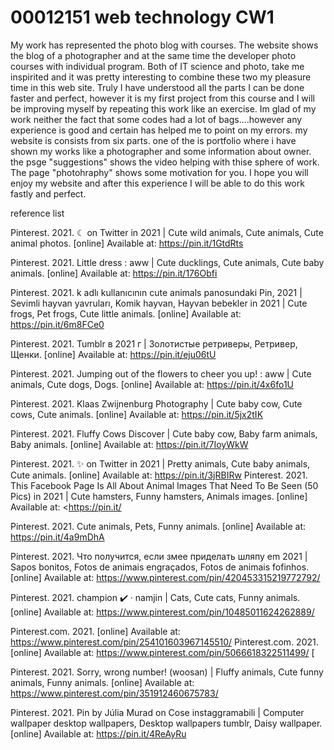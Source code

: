 # 00012151 web technology CW1 

My work has represented the photo blog with courses. The website shows the blog of a photographer and at the same time the developer photo courses with individual program. Both of IT science and photo, take me inspirited and it was pretty interesting to combine these two my pleasure time in this web site. Truly I have understood all the parts I can be done faster and perfect, however it is my first project from this course and I will be improving myself by repeating this work like an exercise. Im glad of my work neither the fact that some codes had a lot of bags....however any experience is good and certain has helped me to point on my errors. my website is consists from six parts. one of the is portfolio where i have shown my works like a photographer and some information about owner. the psge "suggestions" shows the video helping with thise sphere of work. The page "photohraphy" shows some motivation for you. I hope you will enjoy my website and after this experience I will be able to do this work fastly and perfect. 




reference list

Pinterest. 2021. ☾ on Twitter in 2021 | Cute wild animals, Cute animals, Cute animal photos. [online] Available at: <https://pin.it/1GtdRts> 


Pinterest. 2021. Little dress : aww | Cute ducklings, Cute animals, Cute baby animals. [online] Available at: <https://pin.it/176Obfi> 


Pinterest. 2021. k adlı kullanıcının cute animals panosundaki Pin, 2021 | Sevimli hayvan yavruları, Komik hayvan, Hayvan bebekler in 2021 | Cute frogs, Pet frogs, Cute little animals. [online] Available at: <https://pin.it/6m8FCe0> 

Pinterest. 2021. Tumblr в 2021 г | Золотистые ретриверы, Ретривер, Щенки. [online] Available at: <https://pin.it/eju06tU>


Pinterest. 2021. Jumping out of the flowers to cheer you up! : aww | Cute animals, Cute dogs, Dogs. [online] Available at: <https://pin.it/4x6fo1U> 


Pinterest. 2021. Klaas Zwijnenburg Photography | Cute baby cow, Cute cows, Cute animals. [online] Available at: <https://pin.it/5jx2tIK> 

Pinterest. 2021. Fluffy Cows Discover | Cute baby cow, Baby farm animals, Baby animals. [online] Available at: <https://pin.it/7IoyWkW>                                                            

Pinterest. 2021. ✨ on Twitter in 2021 | Pretty animals, Cute baby animals, Cute animals. [online] Available at: <https://pin.it/3jRBIRw> 
Pinterest. 2021. This Facebook Page Is All About Animal Images That Need To Be Seen (50 Pics) in 2021 | Cute hamsters, Funny hamsters, Animals images. [online] Available at: <https://pin.it/


Pinterest. 2021. Cute animals, Pets, Funny animals. [online] Available at: <https://pin.it/4a9mDhA> 


Pinterest. 2021. Что получится, если змее приделать шляпу em 2021 | Sapos bonitos, Fotos de animais engraçados, Fotos de animais fofinhos. [online] Available at: <https://www.pinterest.com/pin/420453315219772792/>

Pinterest. 2021. champion ✔️ · namjin | Cats, Cute cats, Funny animals. [online] Available at: <https://www.pinterest.com/pin/10485011624262889/> 


Pinterest.com. 2021. [online] Available at: <https://www.pinterest.com/pin/254101603967145510/> 
Pinterest.com. 2021. [online] Available at: <https://www.pinterest.com/pin/5066618322511499/> [


Pinterest. 2021. Sorry, wrong number! (woosan) | Fluffy animals, Cute funny animals, Funny animals. [online] Available at: <https://www.pinterest.com/pin/351912460675783/> 

Pinterest. 2021. Pin by Júlia Murad on Cose instaggramabili | Computer wallpaper desktop wallpapers, Desktop wallpapers tumblr, Daisy wallpaper. [online] Available at: <https://pin.it/4ReAyRu>